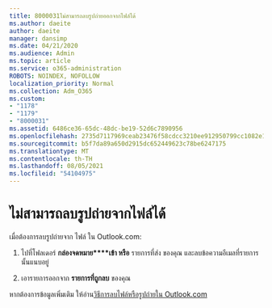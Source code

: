 ```yaml
---
title: 8000031ไม่สามารถลบรูปถ่ายออกจากไฟล์ได้
ms.author: daeite
author: daeite
manager: dansimp
ms.date: 04/21/2020
ms.audience: Admin
ms.topic: article
ms.service: o365-administration
ROBOTS: NOINDEX, NOFOLLOW
localization_priority: Normal
ms.collection: Adm_O365
ms.custom:
- "1178"
- "1179"
- "8000031"
ms.assetid: 6486ce36-65dc-48dc-be19-52d6c7890956
ms.openlocfilehash: 2735d7117969ceab23476f58cdcc3210ee912950799cc1082e151bff6bf692d0
ms.sourcegitcommit: b5f7da89a650d2915dc652449623c78be6247175
ms.translationtype: MT
ms.contentlocale: th-TH
ms.lasthandoff: 08/05/2021
ms.locfileid: "54104975"
---
```

# <a name="unable-to-delete-photos-from-files"></a>ไม่สามารถลบรูปถ่ายจากไฟล์ได้

เมื่อต้องการลบรูปถ่ายจาก ไฟล์ ใน Outlook.com:
  
1. ไปที่โฟลเดอร์ **กล่องจดหมาย****เข้า หรือ** รายการที่ส่ง ของคุณ และลบข้อความอีเมลที่รายการนั้นแนบอยู่

2. เอารายการออกจาก **รายการที่ถูกลบ** ของคุณ

หากต้องการข้อมูลเพิ่มเติม ให้อ่าน[วิธีการลบไฟล์หรือรูปถ่ายใน Outlook.com](https://support.office.com/article/bae0531f-040f-4c42-90b9-786ca718c16d.aspx)
  